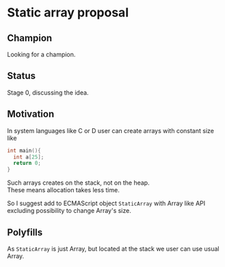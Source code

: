 # Static array proposal

## Champion

Looking for a champion.

## Status

Stage 0, discussing the idea.

## Motivation

In system languages like C or D user can create arrays with constant size like

```c
int main(){
  int a[25];
  return 0;
}
```
Such arrays creates on the stack, not on the heap.  
These means allocation takes less time.

So I suggest add to ECMAScript object `StaticArray` with Array like API excluding possibility to change Array's size.

## Polyfills

As `StaticArray` is just Array, but located at the stack we user can use usual Array.
